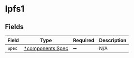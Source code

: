 # Ipfs1


## Fields

| Field                                               | Type                                                | Required                                            | Description                                         |
| --------------------------------------------------- | --------------------------------------------------- | --------------------------------------------------- | --------------------------------------------------- |
| `Spec`                                              | [*components.Spec](../../models/components/spec.md) | :heavy_minus_sign:                                  | N/A                                                 |